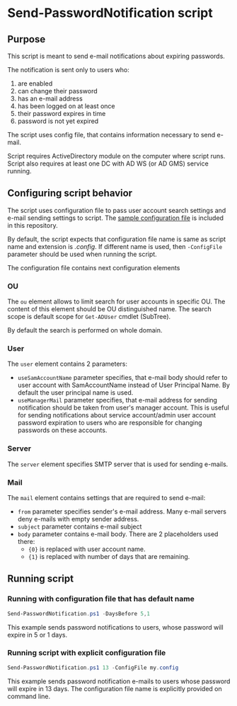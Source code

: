# Send-PasswordNotification script

## Purpose

This script is meant to send e-mail notifications about expiring passwords.

The notification is sent only to users who:

1. are enabled
2. can change their password
3. has an e-mail address
4. has been logged on at least once
5. their password expires in time
6. password is not yet expired

The script uses config file, that contains information necessary to send e-mail.

Script requires ActiveDirectory module on the computer where script runs.  
Script also requires at least one DC with AD WS (or AD GMS) service running.

## Configuring script behavior

The script uses configuration file to pass user account search settings and
e-mail sending settings to script. The [sample configuration file](Send-PasswordNotification.config)
is included in this repository.

By default, the script expects that configuration file name is same as script
name and extension is _.config_.  If different name is used, then `-ConfigFile`
parameter should be used when running the script.

The configuration file contains next configuration elements

### OU

The `ou` element allows to limit search for user accounts in specific OU.
The content of this element should be OU distinguished name.
The search scope is default scope for `Get-ADUser` cmdlet (SubTree).

By default the search is performed on whole domain.

### User

The `user` element contains 2 parameters:

- `useSamAccountName` parameter specifies, that e-mail body should refer to user
  account with SamAccountName instead of User Principal Name.  By default the
  user principal name is used.
- `useManagerMail` parameter specifies, that e-mail address for sending
  notification should be taken from user's manager account.  This is useful for
  sending notifications about service account/admin user account password
  expiration to users who are responsible for changing passwords on these
  accounts.

### Server

The `server` element specifies SMTP server that is used for sending e-mails.

### Mail

The `mail` element contains settings that are required to send e-mail:

- `from` parameter specifies sender's e-mail address.  Many e-mail servers deny
  e-mails with empty sender address.
- `subject` parameter contains e-mail subject
- `body` parameter contains e-mail body.  There are 2 placeholders used there:
  - `{0}` is replaced with user account name.
  - `{1}` is replaced with number of days that are remaining.

## Running script

### Running with configuration file that has default name

```powershell
Send-PasswordNotification.ps1 -DaysBefore 5,1
```

This example sends password notifications to users, whose password will expire
in 5 or 1 days.

### Running script with explicit configuration file

```powershell
Send-PasswordNotification.ps1 13 -ConfigFile my.config
```

This example sends password notification e-mails to users whose password will
expire in 13 days.  The configuration file name is explicitly provided on
command line.
